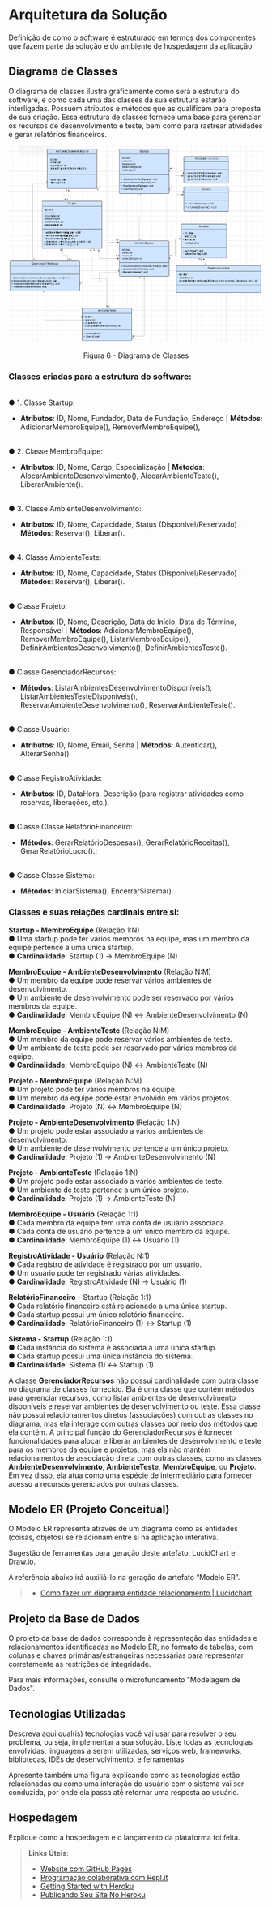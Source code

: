 # Arquitetura da Solução

Definição de como o software é estruturado em termos dos componentes que fazem parte da solução e do ambiente de hospedagem da aplicação.

## Diagrama de Classes

O diagrama de classes ilustra graficamente como será a estrutura do software, e como cada uma das classes da sua estrutura estarão interligadas. Possuem atributos e métodos que as qualificam para proposta de sua criação. Essa estrutura de classes fornece uma base para gerenciar os recursos de desenvolvimento e teste, bem como para rastrear atividades e gerar relatórios financeiros.

![diagrama](/docs/img/Diagrama_classe.png)
<center>Figura 6 - Diagrama de Classes </center>

### Classes criadas para a estrutura do software:

<br>● 1. Classe Startup: 
- **Atributos**: ID, Nome, Fundador, Data de Fundação, Endereço | **Métodos**: AdicionarMembroEquipe(), RemoverMembroEquipe(), 

<br>● 2.  Classe MembroEquipe:
- **Atributos**: ID, Nome, Cargo, Especialização | **Métodos**: AlocarAmbienteDesenvolvimento(), AlocarAmbienteTeste(), LiberarAmbiente().

<br>● 3. Classe AmbienteDesenvolvimento: 
- **Atributos**: ID, Nome, Capacidade, Status (Disponível/Reservado) |	**Métodos**: Reservar(), Liberar().

<br>● 4. Classe AmbienteTeste: 
- **Atributos**: ID, Nome, Capacidade, Status (Disponível/Reservado) |	**Métodos**: Reservar(), Liberar().

<br>●  Classe Projeto:
- **Atributos**: ID, Nome, Descrição, Data de Início, Data de Término, Responsável |	**Métodos**: AdicionarMembroEquipe(), RemoverMembroEquipe(), ListarMembrosEquipe(), DefinirAmbientesDesenvolvimento(), DefinirAmbientesTeste().

<br>●  Classe GerenciadorRecursos:
- **Métodos**: ListarAmbientesDesenvolvimentoDisponíveis(), ListarAmbientesTesteDisponíveis(), ReservarAmbienteDesenvolvimento(), ReservarAmbienteTeste().

<br>●  Classe Usuário:	
- **Atributos**: ID, Nome, Email, Senha |	**Métodos**: Autenticar(), AlterarSenha().

<br>●  Classe RegistroAtividade:
- **Atributos**: ID, DataHora, Descrição (para registrar atividades como reservas, liberações, etc.).

<br>●  Classe Classe RelatórioFinanceiro:
- **Métodos**: GerarRelatórioDespesas(), GerarRelatórioReceitas(), GerarRelatórioLucro().:

<br>●  Classe 	Classe Sistema:
- **Métodos**: IniciarSistema(), EncerrarSistema().
  

### Classes e suas relações cardinais entre si:

**Startup - MembroEquipe** (Relação 1:N)
<br>● Uma startup pode ter vários membros na equipe, mas um membro da equipe pertence a uma única startup.
<br>● **Cardinalidade**: Startup (1) -> MembroEquipe (N)

**MembroEquipe - AmbienteDesenvolvimento** (Relação N:M)
<br>● Um membro da equipe pode reservar vários ambientes de desenvolvimento.
<br>● Um ambiente de desenvolvimento pode ser reservado por vários membros da equipe.
<br>● **Cardinalidade**: MembroEquipe (N) <-> AmbienteDesenvolvimento (N)

**MembroEquipe - AmbienteTeste** (Relação N:M)
<br>● Um membro da equipe pode reservar vários ambientes de teste.
<br>● Um ambiente de teste pode ser reservado por vários membros da equipe.
<br>● **Cardinalidade**: MembroEquipe (N) <-> AmbienteTeste (N)

**Projeto - MembroEquipe** (Relação N:M)
<br>● Um projeto pode ter vários membros na equipe.
<br>● Um membro da equipe pode estar envolvido em vários projetos.
<br>● **Cardinalidade**: Projeto (N) <-> MembroEquipe (N)

**Projeto - AmbienteDesenvolvimento** (Relação 1:N)
<br>●	Um projeto pode estar associado a vários ambientes de desenvolvimento.
<br>●	Um ambiente de desenvolvimento pertence a um único projeto.
<br>●	**Cardinalidade**: Projeto (1) -> AmbienteDesenvolvimento (N)

**Projeto - AmbienteTeste** (Relação 1:N)
<br>●	Um projeto pode estar associado a vários ambientes de teste.
<br>● Um ambiente de teste pertence a um único projeto.
<br>● **Cardinalidade**: Projeto (1) -> AmbienteTeste (N)

**MembroEquipe - Usuário** (Relação 1:1)
<br>● Cada membro da equipe tem uma conta de usuário associada.
<br>● Cada conta de usuário pertence a um único membro da equipe.
<br>● **Cardinalidade**: MembroEquipe (1) <-> Usuário (1)

**RegistroAtividade - Usuário** (Relação N:1)
<br>● Cada registro de atividade é registrado por um usuário.
<br>● Um usuário pode ter registrado várias atividades.
<br>● **Cardinalidade**: RegistroAtividade (N) -> Usuário (1)

**RelatórioFinanceiro** - Startup (Relação 1:1)
<br>● Cada relatório financeiro está relacionado a uma única startup.
<br>● Cada startup possui um único relatório financeiro.
<br>● **Cardinalidade**: RelatórioFinanceiro (1) <-> Startup (1)

**Sistema - Startup** (Relação 1:1)
<br>● Cada instância do sistema é associada a uma única startup.
<br>● Cada startup possui uma única instância do sistema.
<br>● **Cardinalidade**: Sistema (1) <-> Startup (1)

A classe **GerenciadorRecursos** não possui cardinalidade com outra classe no diagrama de classes fornecido. Ela é uma classe que contém métodos para gerenciar recursos, como listar ambientes de desenvolvimento disponíveis e reservar ambientes de desenvolvimento ou teste. Essa classe não possui relacionamentos diretos (associações) com outras classes no diagrama, mas ela interage com outras classes por meio dos métodos que ela contém.
A principal função do GerenciadorRecursos é fornecer funcionalidades para alocar e liberar ambientes de desenvolvimento e teste para os membros da equipe e projetos, mas ela não mantém relacionamentos de associação direta com outras classes, como as classes **AmbienteDesenvolvimento**, **AmbienteTeste**, **MembroEquipe**, ou **Projeto**. Em vez disso, ela atua como uma espécie de intermediário para fornecer acesso a recursos gerenciados por outras classes.


## Modelo ER (Projeto Conceitual)

O Modelo ER representa através de um diagrama como as entidades (coisas, objetos) se relacionam entre si na aplicação interativa.

Sugestão de ferramentas para geração deste artefato: LucidChart e Draw.io.

A referência abaixo irá auxiliá-lo na geração do artefato “Modelo ER”.

> - [Como fazer um diagrama entidade relacionamento | Lucidchart](https://www.lucidchart.com/pages/pt/como-fazer-um-diagrama-entidade-relacionamento)

## Projeto da Base de Dados

O projeto da base de dados corresponde à representação das entidades e relacionamentos identificadas no Modelo ER, no formato de tabelas, com colunas e chaves primárias/estrangeiras necessárias para representar corretamente as restrições de integridade.
 
Para mais informações, consulte o microfundamento "Modelagem de Dados".

## Tecnologias Utilizadas

Descreva aqui qual(is) tecnologias você vai usar para resolver o seu problema, ou seja, implementar a sua solução. Liste todas as tecnologias envolvidas, linguagens a serem utilizadas, serviços web, frameworks, bibliotecas, IDEs de desenvolvimento, e ferramentas.

Apresente também uma figura explicando como as tecnologias estão relacionadas ou como uma interação do usuário com o sistema vai ser conduzida, por onde ela passa até retornar uma resposta ao usuário.

## Hospedagem

Explique como a hospedagem e o lançamento da plataforma foi feita.

> **Links Úteis**:
>
> - [Website com GitHub Pages](https://pages.github.com/)
> - [Programação colaborativa com Repl.it](https://repl.it/)
> - [Getting Started with Heroku](https://devcenter.heroku.com/start)
> - [Publicando Seu Site No Heroku](http://pythonclub.com.br/publicando-seu-hello-world-no-heroku.html)
